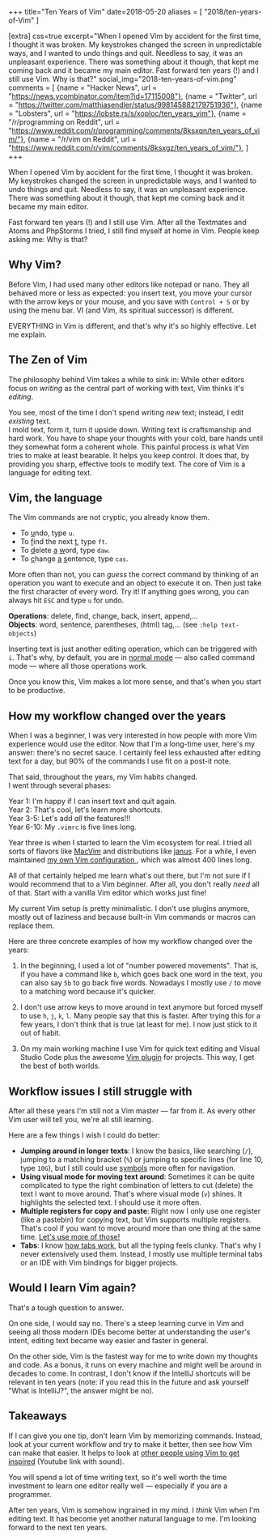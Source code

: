 +++
title="Ten Years of Vim"
date=2018-05-20
aliases = [ "2018/ten-years-of-Vim" ]

[extra]
css=true
excerpt="When I opened Vim by accident for the first time, I thought it was broken. My keystrokes changed the screen in unpredictable ways, and I wanted to undo things and quit. Needless to say, it was an unpleasant experience. There was something about it though, that kept me coming back and it became my main editor. Fast forward ten years (!) and I still use Vim. Why is that?"
social_img="2018-ten-years-of-vim.png"
comments = [
  {name = "Hacker News", url = "https://news.ycombinator.com/item?id=17115008"},
  {name = "Twitter", url = "https://twitter.com/matthiasendler/status/998145882179751936"},
  {name = "Lobsters", url = "https://lobste.rs/s/xoploc/ten_years_vim"},
  {name = "/r/programming on Reddit", url = "https://www.reddit.com/r/programming/comments/8ksxqn/ten_years_of_vim/"},
  {name = "/r/vim on Reddit", url = "https://www.reddit.com/r/vim/comments/8ksxgz/ten_years_of_vim/"},
]
+++

<div class="vim">
<div class="cursor"></div>
</div>

When I opened Vim by accident for the first time, I thought it was broken. My
keystrokes changed the screen in unpredictable ways, and I wanted to undo things
and quit. Needless to say, it was an unpleasant experience. There was something
about it though, that kept me coming back and it became my main editor.

Fast forward ten years (!) and I still use Vim.
After all the Textmates and Atoms and PhpStorms I tried, I still find myself at home in Vim.
People keep asking me: Why is that?

## Why Vim?

Before Vim, I had used many other editors like notepad or nano. They all behaved more or less as expected: you insert text, you move your cursor with the arrow keys or your mouse, and you save with `Control + S` or by using the menu bar. VI (and Vim, its spiritual successor) is different.

EVERYTHING in Vim is different, and that's why it's so highly effective. Let me explain.

## The Zen of Vim

The philosophy behind Vim takes a while to sink in:
While other editors focus on _writing_ as the central part of working with text, Vim thinks it's _editing_.

You see, most of the time I don't spend writing _new_ text; instead, I edit _existing_ text.  
I mold text, form it, turn it upside down.
Writing text is craftsmanship and hard work. You have to shape your thoughts with your cold, bare hands until they somewhat form a coherent whole.
This painful process is what Vim tries to make at least bearable. It helps you keep control.
It does that, by providing you sharp, effective tools to modify text.
The core of Vim is a language for editing text.

## Vim, the language

The Vim commands are not cryptic, you already know them.

- To <u>u</u>ndo, type `u`.
- To <u>f</u>ind the next <u>t</u>, type `ft`.
- To <u>d</u>elete <u>a</u> <u>w</u>ord, type `daw`.
- To <u>c</u>hange <u>a</u> <u>s</u>entence, type `cas`.

More often than not, you can _guess_ the correct command by thinking of an operation you want to execute and an object to execute it on.
Then just take the first character of every word. Try it!
If anything goes wrong, you can always hit `ESC` and type `u` for undo.

**Operations**: delete, find, change, back, insert, append,...  
**Objects**: word, sentence, parentheses, (html) tag,... (see `:help text-objects`)

Inserting text is just another editing operation, which can be triggered with `i`.
That's why, by default, you are in [normal mode](https://en.wikibooks.org/wiki/Learning_the_vi_Editor/Vim/Modes) &mdash; also called command mode &mdash; where all those operations work.

Once you know this, Vim makes a lot more sense, and that's when you start to be productive.

## How my workflow changed over the years

When I was a beginner, I was very interested in how people with more Vim experience would use the editor.
Now that I'm a long-time user, here's my answer: there's no secret sauce.
I certainly feel less exhausted after editing text for a day, but 90% of the commands I use fit on a post-it note.

That said, throughout the years, my Vim habits changed.  
I went through several phases:

Year 1: I'm happy if I can insert text and quit again.  
Year 2: That's cool, let's learn more shortcuts.  
Year 3-5: Let's add _all_ the features!!!  
Year 6-10: My `.vimrc` is five lines long.

Year three is when I started to learn the Vim ecosystem for real.
I tried all sorts of flavors like [MacVim](https://macvim-dev.github.io/macvim/) and distributions like [janus](https://github.com/carlhuda/janus).
For a while, I even maintained [my own Vim configuration
](https://github.com/mre/dotVim/blob/master/.vimrc), which was almost 400 lines long.

All of that certainly helped me learn what's out there, but I'm not sure if I would recommend that to a Vim beginner.
After all, you don't really _need_ all of that. Start with a vanilla Vim editor which works just fine!

My current Vim setup is pretty minimalistic. I don't use plugins anymore, mostly out of laziness and because built-in Vim commands or macros can replace them.

Here are three concrete examples of how my workflow changed over the years:

1. In the beginning, I used a lot of "number powered movements". That is, if you have a command like `b`, which goes back one word in the text, you can also say `5b` to go back five words. Nowadays I mostly use `/` to move to a matching word because it's quicker.

2. I don't use arrow keys to move around in text anymore but forced myself to use `h`, `j`, `k`, `l`. Many people say that this is faster. After trying this for a few years, I don't think that is true (at least for me). I now just stick to it out of habit.

3. On my main working machine I use Vim for quick text editing and Visual Studio Code plus the awesome [Vim plugin](https://github.com/VSCodeVim/Vim) for projects. This way, I get the best of both worlds.

## Workflow issues I still struggle with

After all these years I'm still not a Vim master &mdash; far from it.
As every other Vim user will tell you, we're all still learning.

Here are a few things I wish I could do better:

- **Jumping around in longer texts**: I know the basics, like searching (`/`), jumping to a matching bracket (`%`) or jumping to specific lines (for line 10, type `10G`), but I still could use [symbols](<https://en.wikipedia.org/wiki/Symbol_(programming)>) more often for navigation.
- **Using visual mode for moving text around**: Sometimes it can be quite complicated to type the right combination of letters to cut (delete) the text I want to move around. That's where visual mode (`v`) shines. It highlights the selected text. I should use it more often.
- **Multiple registers for copy and paste**: Right now I only use one register (like a pastebin) for copying text, but Vim supports multiple registers. That's cool if you want to move around more than one thing at the same time. [Let's use more of those!](https://vim.fandom.com/wiki/Copy%2c_cut_and_paste)
- **Tabs**: I know [how tabs work](https://vim.fandom.com/wiki/Using_tab_pages), but all the typing feels clunky. That's why I never extensively used them. Instead, I mostly use multiple terminal tabs or an IDE with Vim bindings for bigger projects.

## Would I learn Vim again?

That's a tough question to answer.

On one side, I would say no.
There's a steep learning curve in Vim and seeing all those modern IDEs become better at understanding the user's intent, editing text became way easier and faster in general.

On the other side, Vim is the fastest way for me to write down my thoughts and code. As a bonus, it runs on every machine and might well be around in decades to come. In contrast, I don't know if the IntelliJ shortcuts will be relevant in ten years (note: if you read this in the future and ask yourself "What is IntelliJ?", the answer might be no).

## Takeaways

If I can give you one tip, don't learn Vim by memorizing commands. Instead, look at your current workflow and try to make it better, then see how Vim can make that easier. It helps to look at [other people using Vim to get inspired](https://youtu.be/yG-UaBJXZ80?t=43m12s) (Youtube link with sound).

You will spend a lot of time writing text, so it's well worth the time investment to learn one editor really well &mdash; especially if you are a programmer.

After ten years, Vim is somehow ingrained in my mind. I _think_ Vim when I'm editing text. It has become yet another natural language to me. I'm looking forward to the next ten years.
